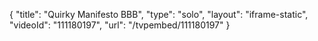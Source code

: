 {
    "title": "Quirky Manifesto BBB",
    "type": "solo",
    "layout": "iframe-static",
    "videoId": "111180197",
    "url": "\/tvpembed\/111180197"
}